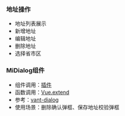 ### 地址操作
+ 地址列表展示
+ 新增地址
+ 编辑地址
+ 删除地址
+ 选择省市区

### MiDialog组件
+ 组件调用：[插件](https://cn.vuejs.org/v2/guide/plugins.html)
+ 函数调用：[Vue.extend](https://cn.vuejs.org/v2/api/#Vue-extend)
+ 参考：[vant-dialog](https://youzan.github.io/vant/#/zh-CN/dialog)
+ 使用场景：删除确认弹框、保存地址校验弹框


